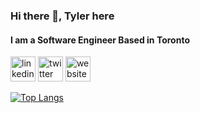### Hi there 👋, Tyler here 
#### I am a Software Engineer Based in Toronto


[<img src='https://cdn.jsdelivr.net/npm/simple-icons@3.0.1/icons/linkedin.svg' alt='linkedin' height='40'>](https://www.linkedin.com/in/nobletyler/)  [<img src='https://cdn.jsdelivr.net/npm/simple-icons@3.0.1/icons/twitter.svg' alt='twitter' height='40'>](https://twitter.com/_NobleTyler)  [<img src='https://cdn.jsdelivr.net/npm/simple-icons@3.0.1/icons/icloud.svg' alt='website' height='40'>](https://NobleTyler.github.io)  

[![Top Langs](https://github-readme-stats.vercel.app/api/top-langs/?username=NobleTyler)](https://github.com/anuraghazra/github-readme-stats)

